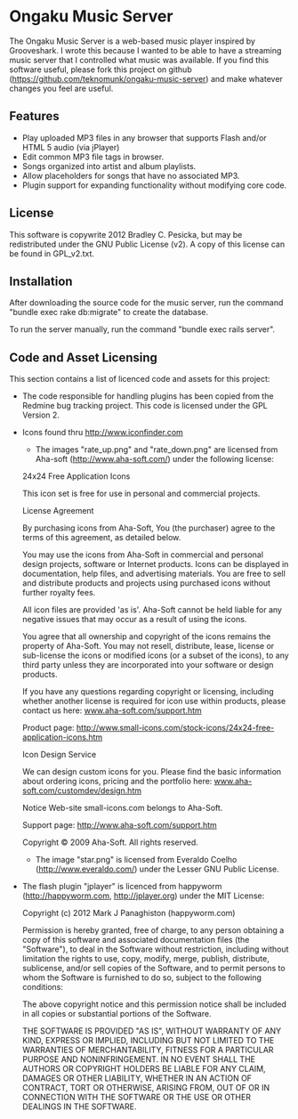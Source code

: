 Ongaku Music Server
===================

The Ongaku Music Server is a web-based music player inspired by Grooveshark.  I wrote this because I wanted to be able
to have a streaming music server that I controlled what music was available.  If you find this software useful, please fork
this project on github (https://github.com/teknomunk/ongaku-music-server) and make whatever changes you feel are useful.

Features
--------

* Play uploaded MP3 files in any browser that supports Flash and/or HTML 5 audio (via jPlayer)
* Edit common MP3 file tags in browser.
* Songs organized into artist and album playlists.
* Allow placeholders for songs that have no associated MP3.
* Plugin support for expanding functionality without modifying core code.

License
-------

This software is copywrite 2012 Bradley C. Pesicka, but may be redistributed under the GNU Public License (v2).
A copy of this license can be found in GPL\_v2.txt.

Installation
------------

After downloading the source code for the music server, run the command "bundle exec rake db:migrate" to create the
database.

To run the server manually, run the command "bundle exec rails server".

Code and Asset Licensing
------------------------

This section contains a list of licenced code and assets for this project:

* The code responsible for handling plugins has been copied from the Redmine bug tracking
project.  This code is licensed under the GPL Version 2.

* Icons found thru http://www.iconfinder.com

  * The images "rate\_up.png" and "rate\_down.png" are licensed from Aha-soft (http://www.aha-soft.com/) under the following license:

  24x24 Free Application Icons

  This icon set is free for use in personal and commercial projects.

  License Agreement

  By purchasing icons from Aha-Soft, You (the purchaser)
  agree to the terms of this agreement, as detailed below. 

  You may use the icons from Aha-Soft in commercial and
  personal design projects, software or Internet products.
  Icons can be displayed in documentation, help files, and
  advertising materials. You are free to sell and distribute
  products and projects using purchased icons without further
  royalty fees. 

  All icon files are provided 'as is'. Aha-Soft cannot be
  held liable for any negative issues that may occur as a
  result of using the icons. 

  You agree that all ownership and copyright of the icons
  remains the property of Aha-Soft. You may not resell,
  distribute, lease, license or sub-license the icons or
  modified icons (or a subset of the icons), to any third
  party unless they are incorporated into your software or
  design products. 

  If you have any questions regarding copyright or licensing,
  including whether another license is required for icon use
  within products, please contact us here: www.aha-soft.com/support.htm 

  Product page: http://www.small-icons.com/stock-icons/24x24-free-application-icons.htm

  Icon Design Service

  We can design custom icons for you. Please find the basic information
  about ordering icons, pricing and the portfolio here:
  www.aha-soft.com/customdev/design.htm


  Notice
  Web-site small-icons.com belongs to Aha-Soft.

  Support page: http://www.aha-soft.com/support.htm

  Copyright © 2009 Aha-Soft. All rights reserved. 

  * The image "star.png" is licensed from Everaldo Coelho (http://www.everaldo.com/) under the Lesser GNU Public License.

* The flash plugin "jplayer" is licenced from happyworm (http://happyworm.com, http://jplayer.org) under the MIT License:

    Copyright (c) 2012 Mark J Panaghiston (happyworm.com)

    Permission is hereby granted, free of charge, to any person obtaining a copy of this software and associated documentation files (the "Software"), to deal in the Software without restriction, including without limitation the rights to use, copy, modify, merge, publish, distribute, sublicense, and/or sell copies of the Software, and to permit persons to whom the Software is furnished to do so, subject to the following conditions:

    The above copyright notice and this permission notice shall be included in all copies or substantial portions of the Software.

    THE SOFTWARE IS PROVIDED "AS IS", WITHOUT WARRANTY OF ANY KIND, EXPRESS OR IMPLIED, INCLUDING BUT NOT LIMITED TO THE WARRANTIES OF MERCHANTABILITY, FITNESS FOR A PARTICULAR PURPOSE AND NONINFRINGEMENT. IN NO EVENT SHALL THE AUTHORS OR COPYRIGHT HOLDERS BE LIABLE FOR ANY CLAIM, DAMAGES OR OTHER LIABILITY, WHETHER IN AN ACTION OF CONTRACT, TORT OR OTHERWISE, ARISING FROM, OUT OF OR IN CONNECTION WITH THE SOFTWARE OR THE USE OR OTHER DEALINGS IN THE SOFTWARE.


